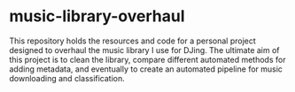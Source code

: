 # music-library-overhaul
This repository holds the resources and code for a personal project designed to overhaul the music library I use for DJing. The ultimate aim of this project is to clean the library, compare different automated methods for adding metadata, and eventually to create an automated pipeline for music downloading and classification.

